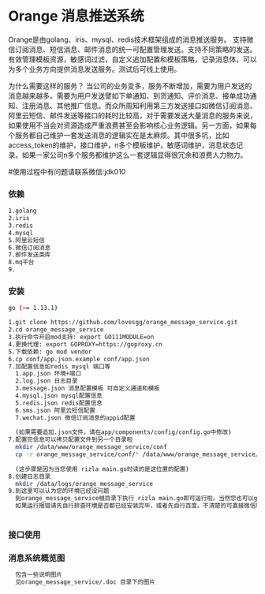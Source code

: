 # Orange 消息推送系统
  Orange是由golang、iris、mysql、redis技术框架组成的消息推送服务。
  支持微信订阅消息、短信消息、邮件消息的统一可配置管理发送。支持不同策略的发送。有效管理模板资源，敏感词过滤，自定义追加配置和模板策略，记录消息体，可以为多个业务方向提供消息发送服务。测试后可线上使用。
  
  为什么需要这样的服务？
  当公司的业务变多，服务不断增加，需要为用户发送的消息越来越多。需要为用户发送譬如下单通知、到货通知、评价消息、接单成功通知、注册消息、其他推广信息。而众所周知利用第三方发送接口如微信订阅消息、阿里云短信、邮件发送等接口的耗时比较高，对于需要发送大量消息的服务来说，如果使用不当会对资源造成严重浪费甚至会影响核心业务逻辑。另一方面，如果每个服务都自己维护一套发送消息的逻辑实在是太麻烦。其中很多坑，比如access_token的维护，接口维护，n多个模板维护，敏感词维护，消息状态记录。如果一家公司n多个服务都维护这么一套逻辑显得很冗余和浪费人力物力。
  
  #使用过程中有问题请联系微信:jdk010

### 依赖
```bash
1.golang
2.iris
3.redis
4.mysql
5.阿里云短信
6.微信订阅消息
7.邮件发送类库
8.mq平台
9.

```

### 安装
```bash
go (>= 1.13.1)

1.git clone https://github.com/lovesgg/orange_message_service.git
2.cd orange_message_service
3.执行命令开启mod支持: export GO111MODULE=on
4.更换代理: export GOPROXY=https://goproxy.cn
5.下载依赖: go mod vendor
6.cp conf/app.json.example conf/app.json
7.加配置信息如redis mysql 端口等
  1.app.json 环境+端口
  2.log.json 日志目录
  3.message.json 消息配置模板 可自定义通道和模板
  4.mysql.json mysql配置信息
  5.redis.json redis配置信息
  6.sms.json 阿里云短信配置
  7.wechat.json 微信订阅消息的appid配置
  
  (如果需要追加.json文件，请在app/components/config/config.go中修改)
7.配置完信息可以拷贝配置文件到另一个目录啦
  mkdir /data/www/orange_message_service/conf
  cp -r orange_message_service/conf/* /data/www/orange_message_service/conf
  
  (这步骤是因为当您使用 rizla main.go时读的是这位置的配置)
8.创建日志目录
  mkdir /data/logs/orange_message_service
9.到这里可以认为您的环境已经没问题
  到orange_message_service根目录下执行 rizla main.go即可运行啦。当然您也可以go run main.go
  如果运行报错请先自行排查环境是否都已经安装完毕，或者先自行百度。不清楚的可直接微信联系。
  
```

### 接口使用



### 消息系统概览图
```bash
  包含一些说明图片
  见orange_message_service/.doc 目录下的图片
```


